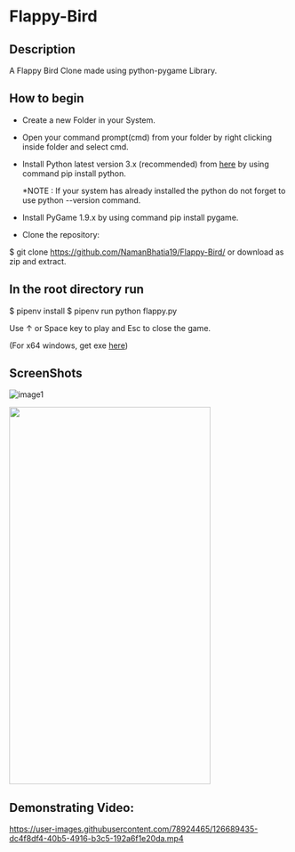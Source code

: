 # Flappy-Bird

## Description

A Flappy Bird Clone made using python-pygame Library.

## How to begin

* Create a new Folder in your System.

* Open your command prompt(cmd) from your folder by right clicking inside folder and select cmd.

* Install Python latest version 3.x (recommended) from [here](https://www.python.org/downloads/windows/) by using command pip install python.

  *NOTE : If your system has already installed the python do not forget to use python --version command.

* Install PyGame 1.9.x by using command pip install pygame.

* Clone the repository:

$ git clone https://github.com/NamanBhatia19/Flappy-Bird/
or download as zip and extract.

## In the root directory run
$ pipenv install
$ pipenv run python flappy.py

Use ↑ or Space key to play and Esc to close the game.

(For x64 windows, get exe [here](https://www.lfd.uci.edu/~gohlke/pythonlibs/#pygame))


## ScreenShots

![image1](https://user-images.githubusercontent.com/78924465/124012007-435cae00-d9fe-11eb-9c5f-96116c0b454b.png)

<img src = "https://user-images.githubusercontent.com/78924465/124012609-f75e3900-d9fe-11eb-87a1-d39f2046f7dd.png" width = "362" height = "678">


## Demonstrating Video:

https://user-images.githubusercontent.com/78924465/126689435-dc4f8df4-40b5-4916-b3c5-192a6f1e20da.mp4



